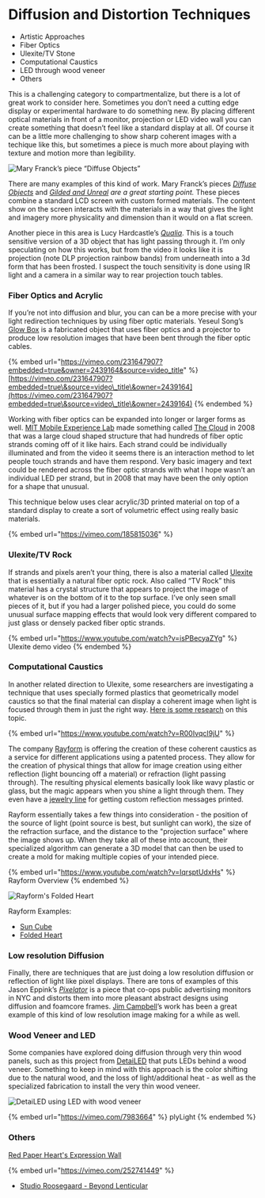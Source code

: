 # Diffusion and Distortion Techniques

* Artistic Approaches
* Fiber Optics
* Ulexite/TV Stone
* Computational Caustics
* LED through wood veneer
* Others

This is a challenging category to compartmentalize, but there is a lot of great work to consider here. Sometimes you don’t need a cutting edge display or experimental hardware to do something new. By placing different optical materials in front of a monitor, projection or LED video wall you can create something that doesn’t feel like a standard display at all. Of course it can be a little more challenging to show sharp coherent images with a techique like this, but sometimes a piece is much more about playing with texture and motion more than legibility.

![Mary Franck’s piece “Diffuse Objects”](https://miro.medium.com/max/670/1\*46LOyuIpsu6VBLfEZfVBfw.gif)

There are many examples of this kind of work. Mary Franck’s pieces [_Diffuse Objects_](http://www.maryfranck.net/portfolio/diffuse-objects/) and [_Gilded and Unreal_](http://www.maryfranck.net/portfolio/gilded-and-unreal/) _are a great starting point._ These pieces combine a standard LCD screen with custom formed materials. The content show on the screen interacts with the materials in a way that gives the light and imagery more physicality and dimension than it would on a flat screen.

Another piece in this area is Lucy Hardcastle’s [_Qualia_](https://www.lucyhardcastle.com/qualia/). This is a touch sensitive version of a 3D object that has light passing through it. I’m only speculating on how this works, but from the video it looks like it is projection (note DLP projection rainbow bands) from underneath into a 3d form that has been frosted. I suspect the touch sensitivity is done using IR light and a camera in a similar way to rear projection touch tables.

### Fiber Optics and Acrylic

If you’re not into diffusion and blur, you can can be a more precise with your light redirection techniques by using fiber optic materials. Yeseul Song’s [Glow Box](https://yeseul.com/Glow-Box) is a fabricated object that uses fiber optics and a projector to produce low resolution images that have been bent through the fiber optic cables.

{% embed url="https://vimeo.com/231647907?embedded=true&owner=2439164&source=video_title" %}
[https://vimeo.com/231647907?embedded=true\&source=video\_title\&owner=2439164](https://vimeo.com/231647907?embedded=true\&source=video\_title\&owner=2439164)
{% endembed %}

Working with fiber optics can be expanded into longer or larger forms as well. [MIT Mobile Experience Lab](http://mobile.mit.edu/projects/fiber-cloud/) made something called [The Cloud](https://vimeo.com/1199539) in 2008 that was a large cloud shaped structure that had hundreds of fiber optic strands coming off of it like hairs. Each strand could be individually illuminated and from the video it seems there is an interaction method to let people touch strands and have them respond. Very basic imagery and text could be rendered across the fiber optic strands with what I hope wasn’t an individual LED per strand, but in 2008 that may have been the only option for a shape that unusual.

This technique below uses clear acrylic/3D printed material on top of a standard display to create a sort of volumetric effect using really basic materials.

{% embed url="https://vimeo.com/185815036" %}

### Ulexite/TV Rock

If strands and pixels aren’t your thing, there is also a material called [Ulexite](https://en.wikipedia.org/wiki/Ulexite) that is essentially a natural fiber optic rock. Also called “TV Rock” this material has a crystal structure that appears to project the image of whatever is on the bottom of it to the top surface. I’ve only seen small pieces of it, but if you had a larger polished piece, you could do some unusual surface mapping effects that would look very different compared to just glass or densely packed fiber optic strands.

{% embed url="https://www.youtube.com/watch?v=isPBecyaZYg" %}
Ulexite demo video
{% endembed %}

### Computational Caustics

In another related direction to Ulexite, some researchers are investigating a technique that uses specially formed plastics that geometrically model caustics so that the final material can display a coherent image when light is focused through them in just the right way. [Here is some research](https://lgg.epfl.ch/caustics.php) on this topic.

{% embed url="https://www.youtube.com/watch?v=R00IvqcI9jU" %}

The company [Rayform](http://rayform.ch) is offering the creation of these coherent caustics as a service for different applications using a patented process. They allow for the creation of physical things that allow for image creation using either reflection (light bouncing off a material) or refraction (light passing through). The resulting physical elements basically look like wavy plastic or glass, but the magic appears when you shine a light through them. They even have a [jewelry line](https://therayy.com) for getting custom reflection messages printed.

Rayform essentially takes a few things into consideration - the position of the source of light (point source is best, but sunlight can work), the size of the refraction surface, and the distance to the "projection surface" where the image shows up. When they take all of these into account, their specialized algorithm can generate a 3D model that can then be used to create a mold for making multiple copies of your intended piece. &#x20;

{% embed url="https://www.youtube.com/watch?v=IqrsptUdxHs" %}
Rayform Overview
{% endembed %}



![Rayform's Folded Heart](../.gitbook/assets/DSC\_3490.jpg)

Rayform Examples:

* [Sun Cube](http://rayform.ch/sun-cube)
* [Folded Heart](http://rayform.ch/folded-heart)

### Low resolution Diffusion

Finally, there are techniques that are just doing a low resolution diffusion or reflection of light like pixel displays. There are tons of examples of this Jason Eppink’s [_Pixelator_](https://jasoneppink.com/pixelator/) is a piece that co-ops public advertising monitors in NYC and distorts them into more pleasant abstract designs using diffusion and foamcore frames. [Jim Campbell](http://www.jimcampbell.tv/portfolio/low\_resolution\_works/home\_movies\_david/)’s work has been a great example of this kind of low resolution image making for a while as well.

### Wood Veneer and LED

Some companies have explored doing diffusion through very thin wood panels, such as this project from [DetaiLED](https://www.detailedsolutions.com/innovation-gallery) that puts LEDs behind a wood veneer. Something to keep in mind with this approach is the color shifting due to the natural wood, and the loss of light/additional heat - as well as the specialized fabrication to install the very thin wood veneer.

![DetaiLED using LED with wood veneer](../.gitbook/assets/b36f94\_4ae55f57964247279a5340510c5e1349\~mv2.webp)

{% embed url="https://vimeo.com/7983664" %}
plyLight
{% endembed %}

### Others

[Red Paper Heart's Expression Wall](https://redpaperheart.com/work/expressionwall)

{% embed url="https://vimeo.com/252741449" %}

* [Studio Roosegaard - Beyond Lenticular](https://www.studioroosegaarde.net/project/beyond)
